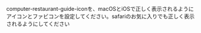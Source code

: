 computer-restaurant-guide-iconを、macOSとiOSで正しく表示されるようにアイコンとファビコンを設定してください。safariのお気に入りでも正しく表示されるようにしてください